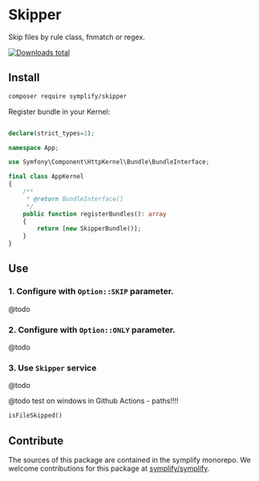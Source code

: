# Skipper

Skip files by rule class, fnmatch or regex.

[![Downloads total](https://img.shields.io/packagist/dt/symplify/skipper.svg?style=flat-square)](https://packagist.org/packages/symplify/skipper/stats)

## Install

```bash
composer require symplify/skipper
```

Register bundle in your Kernel:

```php

declare(strict_types=1);

namespace App;

use Symfony\Component\HttpKernel\Bundle\BundleInterface;

final class AppKernel
{
    /**
     * @return BundleInterface[]
     */
    public function registerBundles(): array
    {
        return [new SkipperBundle()];
    }
}
```

## Use

### 1. Configure with `Option::SKIP` parameter.

@todo

### 2. Configure with `Option::ONLY` parameter.

@todo

### 3. Use `Skipper` service

@todo

@todo test on windows in Github Actions - paths!!!!

```php
isFileSkipped()
```

## Contribute

The sources of this package are contained in the symplify monorepo. We welcome contributions for this package at [symplify/symplify](https://github.com/symplify/symplify).
